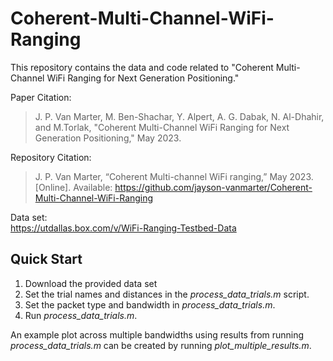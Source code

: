 # Coherent-Multi-Channel-WiFi-Ranging

This repository contains the data and code related to "Coherent Multi-Channel WiFi Ranging for Next Generation Positioning."

Paper Citation:  
> J. P. Van Marter, M. Ben-Shachar, Y. Alpert, A. G. Dabak, N. Al-Dhahir, and M.Torlak, "Coherent Multi-Channel WiFi Ranging for Next Generation Positioning," May 2023.

Repository Citation:  
> J. P. Van Marter, “Coherent Multi-channel WiFi ranging,” May 2023. [Online]. Available: https://github.com/jayson-vanmarter/Coherent-Multi-Channel-WiFi-Ranging

Data set:  
https://utdallas.box.com/v/WiFi-Ranging-Testbed-Data

## Quick Start

1. Download the provided data set
2. Set the trial names and distances in the _process_data_trials.m_ script.
3. Set the packet type and bandwidth in _process_data_trials.m_.
4. Run _process_data_trials.m_.

An example plot across multiple bandwidths using results from running _process_data_trials.m_ can be created by running _plot_multiple_results.m_.
